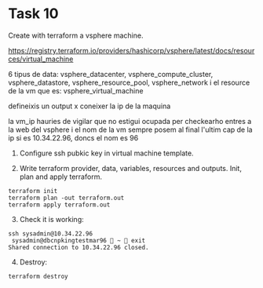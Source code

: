 # Task 10

Create with terraform a vsphere machine.

https://registry.terraform.io/providers/hashicorp/vsphere/latest/docs/resources/virtual_machine

6 tipus de data: vsphere_datacenter, vsphere_compute_cluster, vsphere_datastore, vsphere_resource_pool, vsphere_network i el resource de la vm que es: vsphere_virtual_machine

defineixis un output x coneixer la ip de la maquina

la vm_ip hauries de vigilar que no estigui ocupada
per checkearho entres a la web del vsphere
i el nom de la vm sempre posem al final l'ultim cap de la ip
si es 10.34.22.96, doncs el nom es <algo>96

1. Configure ssh pubkic key in virtual machine template.

2. Write terraform provider, data, variables, resources and outputs. Init, plan and apply terraform.
```
terraform init
terraform plan -out terraform.out
terraform apply terraform.out
```

3. Check it is working:
```
ssh sysadmin@10.34.22.96                                           
 sysadmin@dbcnpkingtestmar96  ~  exit
Shared connection to 10.34.22.96 closed.
```

4. Destroy:
```
terraform destroy
```